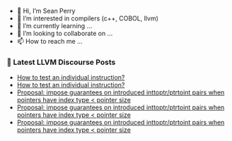 - 👋 Hi, I’m Sean Perry
- 👀 I’m interested in compilers (c++, COBOL, llvm)
- 🌱 I’m currently learning ...
- 💞️ I’m looking to collaborate on ...
- 📫 How to reach me ...

<!---
s66perry/s66perry is a ✨ special ✨ repository because its `README.md` (this file) appears on your GitHub profile.
You can click the Preview link to take a look at your changes.
--->
### 📕 Latest LLVM Discourse Posts

<!-- DISCOURSE-LLVM:START -->
- [How to test an individual instruction?](https://discourse.llvm.org/t/how-to-test-an-individual-instruction/68529#post_2)
- [How to test an individual instruction?](https://discourse.llvm.org/t/how-to-test-an-individual-instruction/68529#post_1)
- [Proposal: impose guarantees on introduced inttoptr/ptrtoint pairs when pointers have index type &lt; pointer size](https://discourse.llvm.org/t/proposal-impose-guarantees-on-introduced-inttoptr-ptrtoint-pairs-when-pointers-have-index-type-pointer-size/68526#post_14)
- [Proposal: impose guarantees on introduced inttoptr/ptrtoint pairs when pointers have index type &lt; pointer size](https://discourse.llvm.org/t/proposal-impose-guarantees-on-introduced-inttoptr-ptrtoint-pairs-when-pointers-have-index-type-pointer-size/68526#post_13)
- [Proposal: impose guarantees on introduced inttoptr/ptrtoint pairs when pointers have index type &lt; pointer size](https://discourse.llvm.org/t/proposal-impose-guarantees-on-introduced-inttoptr-ptrtoint-pairs-when-pointers-have-index-type-pointer-size/68526#post_12)
<!-- DISCOURSE-LLVM:END -->
